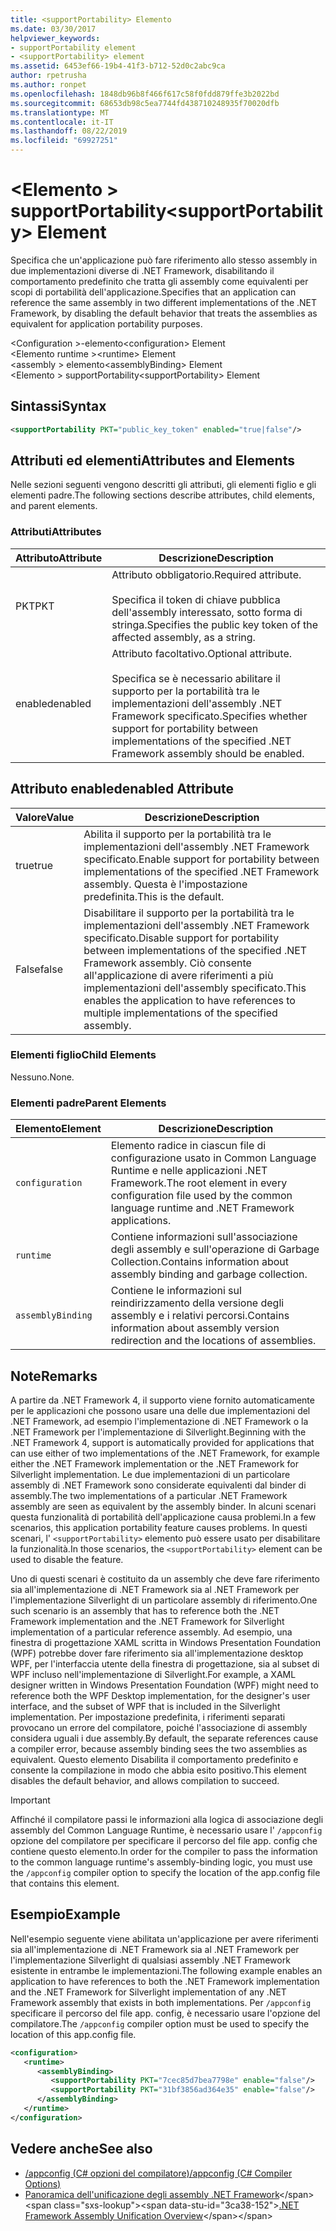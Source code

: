 ```yaml
---
title: <supportPortability> Elemento
ms.date: 03/30/2017
helpviewer_keywords:
- supportPortability element
- <supportPortability> element
ms.assetid: 6453ef66-19b4-41f3-b712-52d0c2abc9ca
author: rpetrusha
ms.author: ronpet
ms.openlocfilehash: 1848db96b8f466f617c58f0fdd879ffe3b2022bd
ms.sourcegitcommit: 68653db98c5ea7744fd438710248935f70020dfb
ms.translationtype: MT
ms.contentlocale: it-IT
ms.lasthandoff: 08/22/2019
ms.locfileid: "69927251"
---
```

# <a name="supportportability-element"></a><span data-ttu-id="3ca38-102">\<Elemento > supportPortability</span><span class="sxs-lookup"><span data-stu-id="3ca38-102">\<supportPortability> Element</span></span>
<span data-ttu-id="3ca38-103">Specifica che un'applicazione può fare riferimento allo stesso assembly in due implementazioni diverse di .NET Framework, disabilitando il comportamento predefinito che tratta gli assembly come equivalenti per scopi di portabilità dell'applicazione.</span><span class="sxs-lookup"><span data-stu-id="3ca38-103">Specifies that an application can reference the same assembly in two different implementations of the .NET Framework, by disabling the default behavior that treats the assemblies as equivalent for application portability purposes.</span></span>  
  
 <span data-ttu-id="3ca38-104">\<Configuration >-elemento</span><span class="sxs-lookup"><span data-stu-id="3ca38-104">\<configuration> Element</span></span>  
<span data-ttu-id="3ca38-105">\<Elemento runtime ></span><span class="sxs-lookup"><span data-stu-id="3ca38-105">\<runtime> Element</span></span>  
<span data-ttu-id="3ca38-106">\<assembly > elemento</span><span class="sxs-lookup"><span data-stu-id="3ca38-106">\<assemblyBinding> Element</span></span>  
<span data-ttu-id="3ca38-107">\<Elemento > supportPortability</span><span class="sxs-lookup"><span data-stu-id="3ca38-107">\<supportPortability> Element</span></span>  
  
## <a name="syntax"></a><span data-ttu-id="3ca38-108">Sintassi</span><span class="sxs-lookup"><span data-stu-id="3ca38-108">Syntax</span></span>  
  
```xml  
<supportPortability PKT="public_key_token" enabled="true|false"/>  
```  
  
## <a name="attributes-and-elements"></a><span data-ttu-id="3ca38-109">Attributi ed elementi</span><span class="sxs-lookup"><span data-stu-id="3ca38-109">Attributes and Elements</span></span>  
 <span data-ttu-id="3ca38-110">Nelle sezioni seguenti vengono descritti gli attributi, gli elementi figlio e gli elementi padre.</span><span class="sxs-lookup"><span data-stu-id="3ca38-110">The following sections describe attributes, child elements, and parent elements.</span></span>  
  
### <a name="attributes"></a><span data-ttu-id="3ca38-111">Attributi</span><span class="sxs-lookup"><span data-stu-id="3ca38-111">Attributes</span></span>  
  
|<span data-ttu-id="3ca38-112">Attributo</span><span class="sxs-lookup"><span data-stu-id="3ca38-112">Attribute</span></span>|<span data-ttu-id="3ca38-113">Descrizione</span><span class="sxs-lookup"><span data-stu-id="3ca38-113">Description</span></span>|  
|---------------|-----------------|  
|<span data-ttu-id="3ca38-114">PKT</span><span class="sxs-lookup"><span data-stu-id="3ca38-114">PKT</span></span>|<span data-ttu-id="3ca38-115">Attributo obbligatorio.</span><span class="sxs-lookup"><span data-stu-id="3ca38-115">Required attribute.</span></span><br /><br /> <span data-ttu-id="3ca38-116">Specifica il token di chiave pubblica dell'assembly interessato, sotto forma di stringa.</span><span class="sxs-lookup"><span data-stu-id="3ca38-116">Specifies the public key token of the affected assembly, as a string.</span></span>|  
|<span data-ttu-id="3ca38-117">enabled</span><span class="sxs-lookup"><span data-stu-id="3ca38-117">enabled</span></span>|<span data-ttu-id="3ca38-118">Attributo facoltativo.</span><span class="sxs-lookup"><span data-stu-id="3ca38-118">Optional attribute.</span></span><br /><br /> <span data-ttu-id="3ca38-119">Specifica se è necessario abilitare il supporto per la portabilità tra le implementazioni dell'assembly .NET Framework specificato.</span><span class="sxs-lookup"><span data-stu-id="3ca38-119">Specifies whether support for portability between implementations of the specified .NET Framework assembly should be enabled.</span></span>|  
  
## <a name="enabled-attribute"></a><span data-ttu-id="3ca38-120">Attributo enabled</span><span class="sxs-lookup"><span data-stu-id="3ca38-120">enabled Attribute</span></span>  
  
|<span data-ttu-id="3ca38-121">Valore</span><span class="sxs-lookup"><span data-stu-id="3ca38-121">Value</span></span>|<span data-ttu-id="3ca38-122">Descrizione</span><span class="sxs-lookup"><span data-stu-id="3ca38-122">Description</span></span>|  
|-----------|-----------------|  
|<span data-ttu-id="3ca38-123">true</span><span class="sxs-lookup"><span data-stu-id="3ca38-123">true</span></span>|<span data-ttu-id="3ca38-124">Abilita il supporto per la portabilità tra le implementazioni dell'assembly .NET Framework specificato.</span><span class="sxs-lookup"><span data-stu-id="3ca38-124">Enable support for portability between implementations of the specified .NET Framework assembly.</span></span> <span data-ttu-id="3ca38-125">Questa è l'impostazione predefinita.</span><span class="sxs-lookup"><span data-stu-id="3ca38-125">This is the default.</span></span>|  
|<span data-ttu-id="3ca38-126">False</span><span class="sxs-lookup"><span data-stu-id="3ca38-126">false</span></span>|<span data-ttu-id="3ca38-127">Disabilitare il supporto per la portabilità tra le implementazioni dell'assembly .NET Framework specificato.</span><span class="sxs-lookup"><span data-stu-id="3ca38-127">Disable support for portability between implementations of the specified .NET Framework assembly.</span></span> <span data-ttu-id="3ca38-128">Ciò consente all'applicazione di avere riferimenti a più implementazioni dell'assembly specificato.</span><span class="sxs-lookup"><span data-stu-id="3ca38-128">This enables the application to have references to multiple implementations of the specified assembly.</span></span>|  
  
### <a name="child-elements"></a><span data-ttu-id="3ca38-129">Elementi figlio</span><span class="sxs-lookup"><span data-stu-id="3ca38-129">Child Elements</span></span>  
 <span data-ttu-id="3ca38-130">Nessuno.</span><span class="sxs-lookup"><span data-stu-id="3ca38-130">None.</span></span>  
  
### <a name="parent-elements"></a><span data-ttu-id="3ca38-131">Elementi padre</span><span class="sxs-lookup"><span data-stu-id="3ca38-131">Parent Elements</span></span>  
  
|<span data-ttu-id="3ca38-132">Elemento</span><span class="sxs-lookup"><span data-stu-id="3ca38-132">Element</span></span>|<span data-ttu-id="3ca38-133">Descrizione</span><span class="sxs-lookup"><span data-stu-id="3ca38-133">Description</span></span>|  
|-------------|-----------------|  
|`configuration`|<span data-ttu-id="3ca38-134">Elemento radice in ciascun file di configurazione usato in Common Language Runtime e nelle applicazioni .NET Framework.</span><span class="sxs-lookup"><span data-stu-id="3ca38-134">The root element in every configuration file used by the common language runtime and .NET Framework applications.</span></span>|  
|`runtime`|<span data-ttu-id="3ca38-135">Contiene informazioni sull'associazione degli assembly e sull'operazione di Garbage Collection.</span><span class="sxs-lookup"><span data-stu-id="3ca38-135">Contains information about assembly binding and garbage collection.</span></span>|  
|`assemblyBinding`|<span data-ttu-id="3ca38-136">Contiene le informazioni sul reindirizzamento della versione degli assembly e i relativi percorsi.</span><span class="sxs-lookup"><span data-stu-id="3ca38-136">Contains information about assembly version redirection and the locations of assemblies.</span></span>|  
  
## <a name="remarks"></a><span data-ttu-id="3ca38-137">Note</span><span class="sxs-lookup"><span data-stu-id="3ca38-137">Remarks</span></span>  
 <span data-ttu-id="3ca38-138">A partire da .NET Framework 4, il supporto viene fornito automaticamente per le applicazioni che possono usare una delle due implementazioni del .NET Framework, ad esempio l'implementazione di .NET Framework o la .NET Framework per l'implementazione di Silverlight.</span><span class="sxs-lookup"><span data-stu-id="3ca38-138">Beginning with the .NET Framework 4, support is automatically provided for applications that can use either of two implementations of the .NET Framework, for example either the .NET Framework implementation or the .NET Framework for Silverlight implementation.</span></span> <span data-ttu-id="3ca38-139">Le due implementazioni di un particolare assembly di .NET Framework sono considerate equivalenti dal binder di assembly.</span><span class="sxs-lookup"><span data-stu-id="3ca38-139">The two implementations of a particular .NET Framework assembly are seen as equivalent by the assembly binder.</span></span> <span data-ttu-id="3ca38-140">In alcuni scenari questa funzionalità di portabilità dell'applicazione causa problemi.</span><span class="sxs-lookup"><span data-stu-id="3ca38-140">In a few scenarios, this application portability feature causes problems.</span></span> <span data-ttu-id="3ca38-141">In questi scenari, l' `<supportPortability>` elemento può essere usato per disabilitare la funzionalità.</span><span class="sxs-lookup"><span data-stu-id="3ca38-141">In those scenarios, the `<supportPortability>` element can be used to disable the feature.</span></span>  
  
 <span data-ttu-id="3ca38-142">Uno di questi scenari è costituito da un assembly che deve fare riferimento sia all'implementazione di .NET Framework sia al .NET Framework per l'implementazione Silverlight di un particolare assembly di riferimento.</span><span class="sxs-lookup"><span data-stu-id="3ca38-142">One such scenario is an assembly that has to reference both the .NET Framework implementation and the .NET Framework for Silverlight implementation of a particular reference assembly.</span></span> <span data-ttu-id="3ca38-143">Ad esempio, una finestra di progettazione XAML scritta in Windows Presentation Foundation (WPF) potrebbe dover fare riferimento sia all'implementazione desktop WPF, per l'interfaccia utente della finestra di progettazione, sia al subset di WPF incluso nell'implementazione di Silverlight.</span><span class="sxs-lookup"><span data-stu-id="3ca38-143">For example, a XAML designer written in Windows Presentation Foundation (WPF) might need to reference both the WPF Desktop implementation, for the designer's user interface, and the subset of WPF that is included in the Silverlight implementation.</span></span> <span data-ttu-id="3ca38-144">Per impostazione predefinita, i riferimenti separati provocano un errore del compilatore, poiché l'associazione di assembly considera uguali i due assembly.</span><span class="sxs-lookup"><span data-stu-id="3ca38-144">By default, the separate references cause a compiler error, because assembly binding sees the two assemblies as equivalent.</span></span> <span data-ttu-id="3ca38-145">Questo elemento Disabilita il comportamento predefinito e consente la compilazione in modo che abbia esito positivo.</span><span class="sxs-lookup"><span data-stu-id="3ca38-145">This element disables the default behavior, and allows compilation to succeed.</span></span>  
  
> [!IMPORTANT]
> <span data-ttu-id="3ca38-146">Affinché il compilatore passi le informazioni alla logica di associazione degli assembly del Common Language Runtime, è necessario usare l' `/appconfig` opzione del compilatore per specificare il percorso del file app. config che contiene questo elemento.</span><span class="sxs-lookup"><span data-stu-id="3ca38-146">In order for the compiler to pass the information to the common language runtime's assembly-binding logic, you must use the `/appconfig` compiler option to specify the location of the app.config file that contains this element.</span></span>  
  
## <a name="example"></a><span data-ttu-id="3ca38-147">Esempio</span><span class="sxs-lookup"><span data-stu-id="3ca38-147">Example</span></span>  
 <span data-ttu-id="3ca38-148">Nell'esempio seguente viene abilitata un'applicazione per avere riferimenti sia all'implementazione di .NET Framework sia al .NET Framework per l'implementazione Silverlight di qualsiasi assembly .NET Framework esistente in entrambe le implementazioni.</span><span class="sxs-lookup"><span data-stu-id="3ca38-148">The following example enables an application to have references to both the .NET Framework implementation and the .NET Framework for Silverlight implementation of any .NET Framework assembly that exists in both implementations.</span></span> <span data-ttu-id="3ca38-149">Per `/appconfig` specificare il percorso del file app. config, è necessario usare l'opzione del compilatore.</span><span class="sxs-lookup"><span data-stu-id="3ca38-149">The `/appconfig` compiler option must be used to specify the location of this app.config file.</span></span>  
  
```xml  
<configuration>  
   <runtime>  
      <assemblyBinding>  
         <supportPortability PKT="7cec85d7bea7798e" enable="false"/>  
         <supportPortability PKT="31bf3856ad364e35" enable="false"/>  
      </assemblyBinding>  
   </runtime>  
</configuration>  
```  
  
## <a name="see-also"></a><span data-ttu-id="3ca38-150">Vedere anche</span><span class="sxs-lookup"><span data-stu-id="3ca38-150">See also</span></span>

- [<span data-ttu-id="3ca38-151">/appconfig (C# opzioni del compilatore)</span><span class="sxs-lookup"><span data-stu-id="3ca38-151">/appconfig (C# Compiler Options)</span></span>](../../../../csharp/language-reference/compiler-options/appconfig-compiler-option.md)
- <span data-ttu-id="3ca38-152">[Panoramica dell'unificazione degli assembly .NET Framework](https://docs.microsoft.com/previous-versions/dotnet/netframework-4.0/db7849ey(v=vs.100))</span><span class="sxs-lookup"><span data-stu-id="3ca38-152">[.NET Framework Assembly Unification Overview](https://docs.microsoft.com/previous-versions/dotnet/netframework-4.0/db7849ey(v=vs.100))</span></span>
